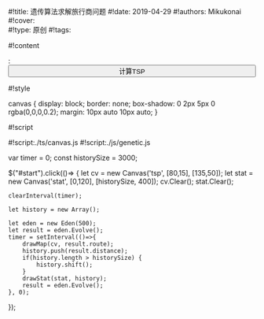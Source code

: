 #!title:    遗传算法求解旅行商问题
#!date:     2019-04-29
#!authors:  Mikukonai
#!cover:    
#!type:     原创
#!tags:     


#!content

: <button class="MikumarkButton" id="start" style="width:100%;">计算TSP</button>

<canvas id="tsp" style="width:320px;height:240px;" width="320" height="240"></canvas><canvas id="stat" style="width:320px;height:100px;" width="320" height="100"></canvas>



#!style

canvas {
    display: block;
    border: none;
    box-shadow: 0 2px 5px 0 rgba(0,0,0,0.2);
    margin: 10px auto 10px auto;
}


#!script

#!script:./ts/canvas.js
#!script:./js/genetic.js

var timer = 0;
const historySize = 3000;

$("#start").click(()=> {
    let cv = new Canvas('tsp', [80,15], [135,50]);
    let stat = new Canvas('stat', [0,120], [historySize, 400]);
    cv.Clear();
    stat.Clear();

    clearInterval(timer);

    let history = new Array();

    let eden = new Eden(500);
    let result = eden.Evolve();
    timer = setInterval(()=>{
        drawMap(cv, result.route);
        history.push(result.distance);
        if(history.length > historySize) {
            history.shift();
        }
        drawStat(stat, history);
        result = eden.Evolve();
    }, 0);
});
